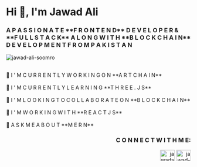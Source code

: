 <h1 >Hi 👋, I'm Jawad Ali</h1>
<h3 >A  P A S S I O N A T E  **F R O N T E N D** D E V E L O P E R  &  **F U L L  S T A C K** A L O N G   W I T H  **B L O C K C H A I N**  D E V E L O P M E N T  F R O M  P A K I S T A N </h3>
<p> <img src="https://komarev.com/ghpvc/?username=jawad-ali-soomro&label=Profile%20views&color=0e75b6&style=flat" alt="jawad-ali-soomro" /> </p>
<br />
🔭 I ' M  C U R R E N T L Y   W O R K I N G  O N  **A R T C H A I N**
<br />
<br />
🌱 I ' M  C U R R E N T L Y  L E A R N I N G  **T H R E E . J S**
<br />
<br />
👯 I ' M  L O O K I N G  T O  C O L L A B O R A T E  O N **B L O C K C H A I N**
<br />
<br />
🤝 I ' M  W O R K I N G  W I T H **R E A C T J S**
<br />
<br />
💬 A S K  M E  A B O U T  **M E R N**
  <br />
<h3 align="right">C O N N E C T  W I T H  M E:</h3>
<p align="right">
<a href="https://dev.to/jawadalisoomro" target="blank"><img align="center" src="https://raw.githubusercontent.com/rahuldkjain/github-profile-readme-generator/master/src/images/icons/Social/devto.svg" alt="jawadalisoomro" height="30" width="40" /></a>
<a href="https://linkedin.com/in/jawad-dakhan-250a742a0" target="blank"><img align="center" src="https://raw.githubusercontent.com/rahuldkjain/github-profile-readme-generator/master/src/images/icons/Social/linked-in-alt.svg" alt="jawad-dakhan-250a742a0" height="30" width="40" /></a>
</p>
